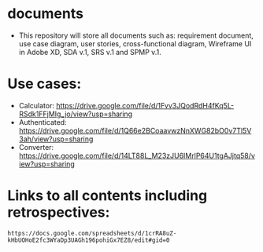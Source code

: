 # documents

- This repository will store all documents such as: requirement document, use case diagram, user stories, cross-functional diagram, Wireframe UI in Adobe XD, SDA v.1, SRS v.1 and SPMP v.1.

# Use cases:

- Calculator: https://drive.google.com/file/d/1Fvv3JQodRdH4fKq5L-RSdk1FFjMIg_jo/view?usp=sharing
- Authenticated: https://drive.google.com/file/d/1Q66e2BCoaavwzNnXWG82bO0v7Tl5V3ah/view?usp=sharing
- Converter: https://drive.google.com/file/d/14LT88L_M23zJU6IMrlP64U1tgAJjtq58/view?usp=sharing

# Links to all contents including retrospectives:

    https://docs.google.com/spreadsheets/d/1crRA8uZ-kHbUOHoE2fc3WYaDp3UAGh196pohiGx7EZ8/edit#gid=0
